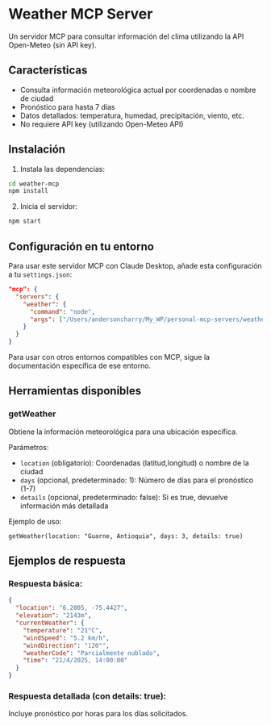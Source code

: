 # Weather MCP Server

Un servidor MCP para consultar información del clima utilizando la API Open-Meteo (sin API key).

## Características

- Consulta información meteorológica actual por coordenadas o nombre de ciudad
- Pronóstico para hasta 7 días
- Datos detallados: temperatura, humedad, precipitación, viento, etc.
- No requiere API key (utilizando Open-Meteo API)

## Instalación

1. Instala las dependencias:

```bash
cd weather-mcp
npm install
```

2. Inicia el servidor:

```bash
npm start
```

## Configuración en tu entorno

Para usar este servidor MCP con Claude Desktop, añade esta configuración a tu `settings.json`:

```json
"mcp": {
  "servers": {
    "weather": {
      "command": "node",
      "args": ["/Users/andersoncharry/My_WP/personal-mcp-servers/weather-mcp/src/index.js"]
    }
  }
}
```

Para usar con otros entornos compatibles con MCP, sigue la documentación específica de ese entorno.

## Herramientas disponibles

### getWeather

Obtiene la información meteorológica para una ubicación específica.

Parámetros:
- `location` (obligatorio): Coordenadas (latitud,longitud) o nombre de la ciudad
- `days` (opcional, predeterminado: 1): Número de días para el pronóstico (1-7)
- `details` (opcional, predeterminado: false): Si es true, devuelve información más detallada

Ejemplo de uso:
```
getWeather(location: "Guarne, Antioquia", days: 3, details: true)
```

## Ejemplos de respuesta

### Respuesta básica:
```json
{
  "location": "6.2805, -75.4427",
  "elevation": "2143m",
  "currentWeather": {
    "temperature": "21°C",
    "windSpeed": "5.2 km/h",
    "windDirection": "120°",
    "weatherCode": "Parcialmente nublado",
    "time": "21/4/2025, 14:00:00"
  }
}
```

### Respuesta detallada (con details: true):
Incluye pronóstico por horas para los días solicitados.